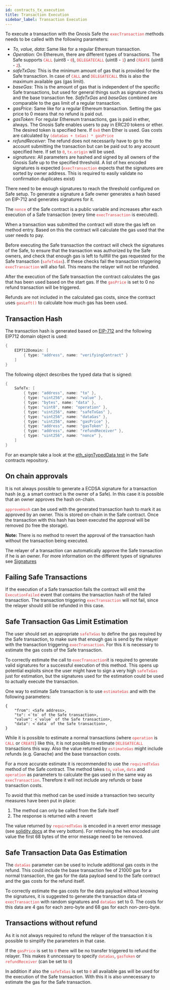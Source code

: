 ```yaml
---
id: contracts_tx_execution
title: Transaction Execution
sidebar_label: Transaction Execution
---
```

To execute a transaction with the Gnosis Safe the <span style="color:#DB3A3D">`execTransaction`</span> methods needs to be called with the following parameters:

- _To, value, data_: Same like for a regular Ethereum transaction.
- _Operation_: On Ethereum, there are different types of transactions. The Safe supports <span style="color:#DB3A3D">`CALL`</span> (uint8 - <span style="color:#DB3A3D">`0`</span>), <span style="color:#DB3A3D">`DELEGATECALL`</span> (uint8 - <span style="color:#DB3A3D">`1`</span>) and <span style="color:#DB3A3D">`CREATE`</span> (uint8 - <span style="color:#DB3A3D">`2`</span>).
- _safeTxGas_: This is the minimum amount of gas that is provided for the Safe transaction. In case of <span style="color:#DB3A3D">`CALL`</span> and <span style="color:#DB3A3D">`DELEGATECALL`</span> this is also the maximum available gas (gas limit).
- _baseGas_: This is the amount of gas that is independent of the specific Safe transactions, but used for general things such as signature checks and the base transaction fee. _SafeTxGas_ and _baseGas_ combined are comparable to the gas limit of a regular transaction. 
- _gasPrice_: Same like for a regular Ethereum transaction. Setting the gas price to 0 means that no refund is paid out.
- _gasToken_: For regular Ethereum transactions, gas is paid in ether, always. The Gnosis Safe enables users to pay in ERC20 tokens or ether. The desired token is specified here. If <span style="color:#DB3A3D">`0x0`</span> then Ether is used. Gas costs are calculated by <span style="color:#DB3A3D">`(dataGas + txGas) * gasPrice`
- _refundReceiver_: The refund does not necessarily have to go to the account submitting the transaction but can be paid out to any account specified here. If set to <span style="color:#DB3A3D">`0`</span>, <span style="color:#DB3A3D">`tx.origin`</span> will be used.
- _signatures_: All parameters are hashed and signed by all owners of the Gnosis Safe up to the specified threshold. A list of hex encoded signatures is expected (<span style="color:#DB3A3D">`execTransaction`</span> expects that the signatures are sorted by owner address. This is required to easily validate no confirmation duplicates exist)

There need to be enough signatures to reach the threshold configured on Safe setup. To generate a signature a Safe owner generates a hash based on EIP-712 and generates signatures for it.

The <span style="color:#DB3A3D">`nonce` </span>of the Safe contract is a public variable and increases after each execution of a Safe transaction (every time <span style="color:#DB3A3D">`execTransaction`</span> is executed).

When a transaction was submitted the contract will store the gas left on method entry. Based on this the contract will calculate the gas used that the user needs to pay.

Before executing the Safe transaction the contract will check the signatures of the Safe, to ensure that the transaction was authorized by the Safe owners, and check that enough gas is left to fullfill the gas requested for the Safe transaction (<span style="color:#DB3A3D">`safeTxGas`</span>). If these checks fail the transaction triggering <span style="color:#DB3A3D">`execTransaction`</span> will also fail. This means the relayer will not be refunded.

After the execution of the Safe transaction the contract calculates the gas that has been used based on the start gas. If the <span style="color:#DB3A3D">`gasPrice`</span> is set to 0 no refund transaction will be triggered.

Refunds are not included in the calculated gas costs, since the contract uses <span style="color:#DB3A3D">`gasLeft()`</span> to calculate how much gas has been used.

## Transaction Hash

The transaction hash is generated based on [EIP-712](https://github.com/Ethereum/EIPs/blob/master/EIPS/eip-712.md) and the following EIP712 domain object is used:
```java
{
    EIP712Domain: [
        { type: "address", name: "verifyingContract" }
    ]
}
```

The following object describes the typed data that is signed:
```java
{
    SafeTx: [
        { type: "address", name: "to" },
        { type: "uint256", name: "value" },
        { type: "bytes", name: "data" },
        { type: "uint8", name: "operation" },
        { type: "uint256", name: "safeTxGas" },
        { type: "uint256", name: "dataGas" },
        { type: "uint256", name: "gasPrice" },
        { type: "address", name: "gasToken" },
        { type: "address", name: "refundReceiver" },
        { type: "uint256", name: "nonce" },
    ]
}
```

For an example take a look at the [eth_signTypedData test](https://github.com/gnosis/safe-contracts/blob/v1.0.0/test/gnosisSafePersonalEditionEthSignTypeData.js) in the Safe contracts repository.

## On chain approvals
It is not always possible to generate a ECDSA signature for a transaction hash (e.g. a smart contract is the owner of a Safe). In this case it is possible that an owner approves the hash on-chain.

<span style="color:#DB3A3D">`approveHash`</span> can be used with the generated transaction hash to mark it as approved by an owner. This is stored on-chain in the Safe contract. Once the transaction with this hash has been executed the approval will be removed (to free the storage).

**Note:** There is no method to revert the approval of the transaction hash without the transaction being executed.

The relayer of a transaction can automatically approve the Safe transaction if he is an owner. For more information on the different types of signatures see [Signatures](./signatures.html)

## Failing Safe Transactions
If the execution of a Safe transaction fails the contract will emit the <span style="color:#DB3A3D">`ExecutionFailed`</span> event that contains the transaction hash of the failed transaction. The transaction triggering <span style="color:#DB3A3D">`execTransaction`</span> will not fail, since the relayer should still be refunded in this case.

## Safe Transaction Gas Limit Estimation
The user should set an appropriate <span style="color:#DB3A3D">`safeTxGas`</span> to define the gas required by the Safe transaction, to make sure that enough gas is send by the relayer with the transaction triggering <span style="color:#DB3A3D">`execTransaction`</span>. For this it is necessary to estimate the gas costs of the Safe transaction. 

To correctly estimate the call to <span style="color:#DB3A3D">`execTransaction`</span>it is required to generate valid signatures for a successful execution of this method. This opens up potential exploits since the user might have to sign a very high <span style="color:#DB3A3D">`safeTxGas`</span> just for estimation, but the signatures used for the estimation could be used to actually execute the transaction.

One way to estimate Safe transaction is to use <span style="color:#DB3A3D">`estimateGas`</span> and with the following parameters:
```
{
    "from": <Safe address>,
    "to": <`to` of the Safe transaction>,
    "value": <`value` of the Safe transaction>,
    "data": <`data` of the Safe transaction>,
}
```

While it is possible to estimate a normal transactions (where <span style="color:#DB3A3D">`operation`</span> is <span style="color:#DB3A3D">`CALL`</span> or <span style="color:#DB3A3D">`CREATE`</span>) like this, it is not possible to estimate <span style="color:#DB3A3D">`DELEGATECALL`</span> transactions this way. Also the value returned by <span style="color:#DB3A3D">`estimateGas`</span> might include refunds (e.g. Ganache) and the base transaction costs.

For a more accurate estimate it is recommended to use the <span style="color:#DB3A3D">`requiredTxGas`</span> method of the Safe contract. The method takes <span style="color:#DB3A3D">`to`</span>, <span style="color:#DB3A3D">`value`</span>, <span style="color:#DB3A3D">`data`</span> and <span style="color:#DB3A3D">`operation`</span> as parameters to calculate the gas used in the same way as <span style="color:#DB3A3D">`execTransaction`</span>. Therefore it will not include any refunds or base transaction costs.

To avoid that this method can be used inside a transaction two security measures have been put in place:
1. The method can only be called from the Safe itself
1. The response is returned with a revert

The value returned by <span style="color:#DB3A3D">`requiredTxGas`</span> is encoded in a revert error message (see [solidity docs](http://solidity.readthedocs.io/en/v0.4.24/control-structures.html) at the very bottom). For retrieving the hex encoded uint value the first 68 bytes of the error message need to be removed.

## Safe Transaction Data Gas Estimation
The <span style="color:#DB3A3D">`dataGas`</span> parameter can be used to include additional gas costs in the refund. This could include the base transaction fee of 21000 gas for a normal transaction, the gas for the data payload send to the Safe contract and the gas costs for the refund itself.

To correctly estimate the gas costs for the data payload without knowing the signatures, it is suggested to generate the transaction data of <span style="color:#DB3A3D">`execTransaction`</span> with random signatures and <span style="color:#DB3A3D">`dataGas`</span> set to 0. The costs for this data are 4 gas for each zero-byte and 68 gas for each non-zero-byte.

## Transactions without refund
As it is not always required to refund the relayer of the transaction it is possible to simplify the parameters in that case. 

If the <span style="color:#DB3A3D">`gasPrice`</span> is set to <span style="color:#DB3A3D">`0`</span> there will be no transfer triggered to refund the relayer. This makes it unncessary to specify <span style="color:#DB3A3D">`dataGas`</span>, <span style="color:#DB3A3D">`gasToken`</span> or <span style="color:#DB3A3D">`refundReceiver`</span> (can be set to <span style="color:#DB3A3D">`0`</span>)

In addition if also the <span style="color:#DB3A3D">`safeTxGas`</span> is set to <span style="color:#DB3A3D">`0`</span> all available gas will be used for the execution of the Safe transaction. With this it is also unnecessary to estimate the gas for the Safe transaction.
